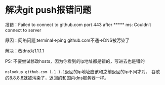 # 解决git push报错问题
报错：Failed to connect to github.com port 443 after ***** ms: Couldn‘t connect to server

原因：网络问题,terminal->ping github.com不通->DNS被污染了

解决：改dns为1.1.1.1


PS: 
不要尝试修改hosts，因为你看到的ip地址都是错的，写进去也是错的


```nslookup github.com 1.1.1.1```返回的ip地址应该和之前返回的ip不同才对，
谷歌的8.8.8.8就被污染了，返回的和国内dns服务器一样。